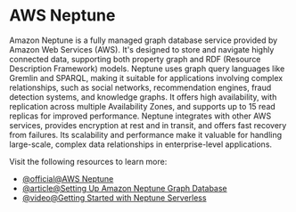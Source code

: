 # AWS Neptune

Amazon Neptune is a fully managed graph database service provided by Amazon Web Services (AWS). It's designed to store and navigate highly connected data, supporting both property graph and RDF (Resource Description Framework) models. Neptune uses graph query languages like Gremlin and SPARQL, making it suitable for applications involving complex relationships, such as social networks, recommendation engines, fraud detection systems, and knowledge graphs. It offers high availability, with replication across multiple Availability Zones, and supports up to 15 read replicas for improved performance. Neptune integrates with other AWS services, provides encryption at rest and in transit, and offers fast recovery from failures. Its scalability and performance make it valuable for handling large-scale, complex data relationships in enterprise-level applications.

Visit the following resources to learn more:

- [@official@AWS Neptune](https://aws.amazon.com/neptune/)
- [@article@Setting Up Amazon Neptune Graph Database](https://cliffordedsouza.medium.com/setting-up-amazon-neptune-graph-database-2b73512a7388)
- [@video@Getting Started with Neptune Serverless](https://www.youtube.com/watch?v=b04-jjM9t4g)
